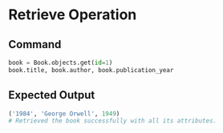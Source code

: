 # Retrieve Operation

## Command
```python
book = Book.objects.get(id=1)
book.title, book.author, book.publication_year
```
## Expected Output
```python
('1984', 'George Orwell', 1949)
# Retrieved the book successfully with all its attributes.
```